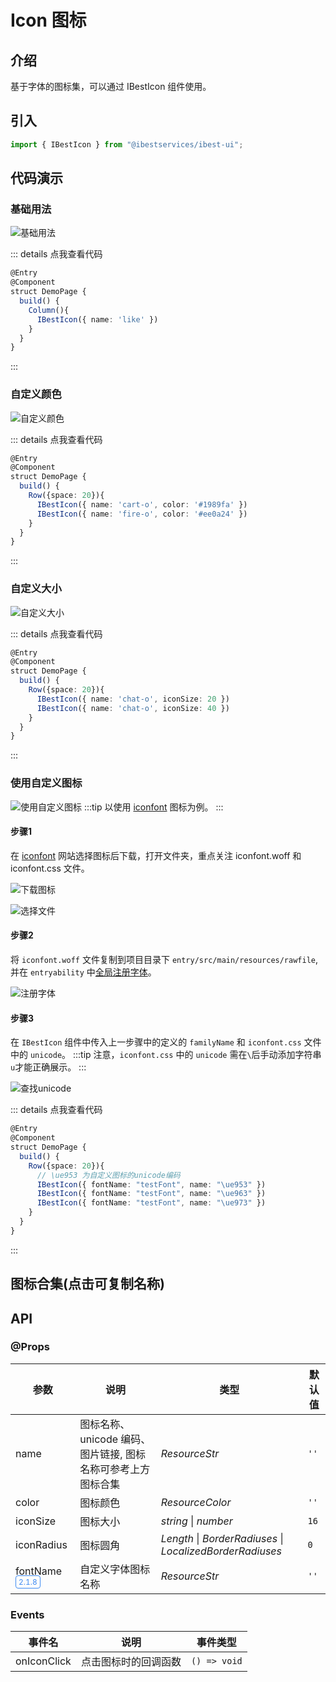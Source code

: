 <script setup>
  import Collection from "./components/Collection.vue"
</script>
# Icon 图标

## 介绍

基于字体的图标集，可以通过 IBestIcon 组件使用。
 
## 引入

```ts
import { IBestIcon } from "@ibestservices/ibest-ui";
```

## 代码演示

### 基础用法

![基础用法](./images/base.png)

::: details 点我查看代码
```ts
@Entry
@Component
struct DemoPage {
  build() {
    Column(){
      IBestIcon({ name: 'like' })
    }
  }
}
```
:::

### 自定义颜色

![自定义颜色](./images/color.png)

::: details 点我查看代码
```ts
@Entry
@Component
struct DemoPage {
  build() {
    Row({space: 20}){
      IBestIcon({ name: 'cart-o', color: '#1989fa' })
      IBestIcon({ name: 'fire-o', color: '#ee0a24' })
    }
  }
}
```
:::

### 自定义大小

![自定义大小](./images/size.png)

::: details 点我查看代码
```ts
@Entry
@Component
struct DemoPage {
  build() {
    Row({space: 20}){
      IBestIcon({ name: 'chat-o', iconSize: 20 })
      IBestIcon({ name: 'chat-o', iconSize: 40 })
    }
  }
}
```
:::

### 使用自定义图标

![使用自定义图标](./images/custom-fontname.png)
:::tip
以使用 <a href="https://www.iconfont.cn/" target="_blank">iconfont</a> 图标为例。
:::

#### 步骤1
在 <a href="https://www.iconfont.cn/" target="_blank">iconfont</a> 网站选择图标后下载，打开文件夹，重点关注 iconfont.woff 和 iconfont.css 文件。

![下载图标](./images/download-icon.png)

![选择文件](./images/select-file.png)

#### 步骤2
将 `iconfont.woff` 文件复制到项目目录下 `entry/src/main/resources/rawfile`, 并在 `entryability` 中<a href="https://developer.huawei.com/consumer/cn/doc/harmonyos-faqs/faqs-arkui-216" target="_blank">全局注册字体</a>。

![注册字体](./images/register-font.png)

#### 步骤3
在 `IBestIcon` 组件中传入上一步骤中的定义的 `familyName` 和 `iconfont.css` 文件中的 `unicode`。
:::tip
注意，`iconfont.css` 中的 `unicode` 需在`\`后手动添加字符串`u`才能正确展示。
:::

![查找unicode](./images/find-unicode.png)

::: details 点我查看代码
```ts
@Entry
@Component
struct DemoPage {
  build() {
    Row({space: 20}){
      // \ue953 为自定义图标的unicode编码
      IBestIcon({ fontName: "testFont", name: "\ue953" })
      IBestIcon({ fontName: "testFont", name: "\ue963" })
      IBestIcon({ fontName: "testFont", name: "\ue973" })
    }
  }
}
```
:::

## 图标合集(点击可复制名称)
<Collection/>

## API

### @Props

| 参数         | 说明                                 | 类型      | 默认值     |
| ------------| -------------------------------------| ---------| ---------- |
| name        | 图标名称、unicode 编码、图片链接, 图标名称可参考上方图标合集| _ResourceStr_  | `''` |
| color       | 图标颜色                              | _ResourceColor_ |  `''`  |
| iconSize    | 图标大小                              | _string_ \| _number_ | `16` |
| iconRadius | 图标圆角                               | _Length_ \| _BorderRadiuses_ \| _LocalizedBorderRadiuses_ | `0` |
| fontName <span style="font-size: 12px; padding:2px 4px;color:#3D8AF2;border-radius:4px;border: 1px solid #3D8AF2">2.1.8</span>| 自定义字体图标名称 | _ResourceStr_ | `''` |

### Events

| 事件名       | 说明                     | 事件类型                         |
| ----------  | ------------------------ | -------------------------------- |
| onIconClick | 点击图标时的回调函数        | `() => void` |